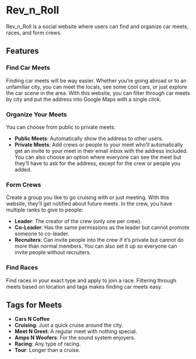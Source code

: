# Rev_n_Roll

Rev_n_Roll is a social website where users can find and organize car meets, races, and form crews.

## Features

### Find Car Meets
Finding car meets will be way easier. Whether you’re going abroad or to an unfamiliar city, you can meet the locals, see some cool cars, or just explore the car scene in the area. With this website, you can filter through car meets by city and put the address into Google Maps with a single click.

### Organize Your Meets
You can choose from public to private meets:
- **Public Meets**: Automatically show the address to other users.
- **Private Meets**: Add crews or people to your meet who’ll automatically get an invite to your meet in their email inbox with the address included. You can also choose an option where everyone can see the meet but they’ll have to ask for the address, except for the crew or people you added.

### Form Crews
Create a group you like to go cruising with or just meeting. With this website, they’ll get notified about future meets. In the crew, you have multiple ranks to give to people:
- **Leader**: The creator of the crew (only one per crew).
- **Co-Leader**: Has the same permissions as the leader but cannot promote someone to co-leader.
- **Recruiters**: Can invite people into the crew if it’s private but cannot do more than normal members. You can also set it up so everyone can invite people without recruiters.

### Find Races
Find races in your exact type and apply to join a race. Filtering through meets based on location and tags makes finding car meets easy.

## Tags for Meets
- **Cars N Coffee**
- **Cruising**: Just a quick cruise around the city.
- **Meet N Greet**: A regular meet with nothing special.
- **Amps N Woofers**: For the sound system enjoyers.
- **Racing**: Any type of racing.
- **Tour**: Longer than a cruise.
